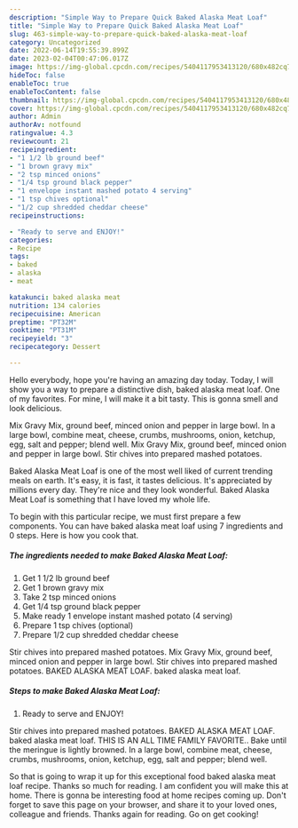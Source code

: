 ```yaml
---
description: "Simple Way to Prepare Quick Baked Alaska Meat Loaf"
title: "Simple Way to Prepare Quick Baked Alaska Meat Loaf"
slug: 463-simple-way-to-prepare-quick-baked-alaska-meat-loaf
category: Uncategorized
date: 2022-06-14T19:55:39.899Z
date: 2023-02-04T00:47:06.017Z
image: https://img-global.cpcdn.com/recipes/5404117953413120/680x482cq70/baked-alaska-meat-loaf-recipe-main-photo.jpg
hideToc: false
enableToc: true
enableTocContent: false
thumbnail: https://img-global.cpcdn.com/recipes/5404117953413120/680x482cq70/baked-alaska-meat-loaf-recipe-main-photo.jpg
cover: https://img-global.cpcdn.com/recipes/5404117953413120/680x482cq70/baked-alaska-meat-loaf-recipe-main-photo.jpg
author: Admin
authorAv: notfound
ratingvalue: 4.3
reviewcount: 21
recipeingredient:
- "1 1/2 lb ground beef"
- "1 brown gravy mix"
- "2 tsp minced onions"
- "1/4 tsp ground black pepper"
- "1 envelope instant mashed potato 4 serving"
- "1 tsp chives optional"
- "1/2 cup shredded cheddar cheese"
recipeinstructions:

- "Ready to serve and ENJOY!"
categories:
- Recipe
tags:
- baked
- alaska
- meat

katakunci: baked alaska meat 
nutrition: 134 calories
recipecuisine: American
preptime: "PT32M"
cooktime: "PT31M"
recipeyield: "3"
recipecategory: Dessert

---
```



Hello everybody, hope you're having an amazing day today. Today, I will show you a way to prepare a distinctive dish, baked alaska meat loaf. One of my favorites. For mine, I will make it a bit tasty. This is gonna smell and look delicious.

Mix Gravy Mix, ground beef, minced onion and pepper in large bowl. In a large bowl, combine meat, cheese, crumbs, mushrooms, onion, ketchup, egg, salt and pepper; blend well. Mix Gravy Mix, ground beef, minced onion and pepper in large bowl. Stir chives into prepared mashed potatoes.

Baked Alaska Meat Loaf is one of the most well liked of current trending meals on earth. It's easy, it is fast, it tastes delicious. It's appreciated by millions every day. They're nice and they look wonderful. Baked Alaska Meat Loaf is something that I have loved my whole life.


To begin with this particular recipe, we must first prepare a few components. You can have baked alaska meat loaf using 7 ingredients and 0 steps. Here is how you cook that.

<!--inarticleads1-->

##### The ingredients needed to make Baked Alaska Meat Loaf:

1. Get 1 1/2 lb ground beef
1. Get 1 brown gravy mix
1. Take 2 tsp minced onions
1. Get 1/4 tsp ground black pepper
1. Make ready 1 envelope instant mashed potato (4 serving)
1. Prepare 1 tsp chives (optional)
1. Prepare 1/2 cup shredded cheddar cheese


Stir chives into prepared mashed potatoes. Mix Gravy Mix, ground beef, minced onion and pepper in large bowl. Stir chives into prepared mashed potatoes. BAKED ALASKA MEAT LOAF. baked alaska meat loaf. 

<!--inarticleads2-->

##### Steps to make Baked Alaska Meat Loaf:


1. Ready to serve and ENJOY!

Stir chives into prepared mashed potatoes. BAKED ALASKA MEAT LOAF. baked alaska meat loaf. THIS IS AN ALL TIME FAMILY FAVORITE.. Bake until the meringue is lightly browned. In a large bowl, combine meat, cheese, crumbs, mushrooms, onion, ketchup, egg, salt and pepper; blend well. 

So that is going to wrap it up for this exceptional food baked alaska meat loaf recipe. Thanks so much for reading. I am confident you will make this at home. There is gonna be interesting food at home recipes coming up. Don't forget to save this page on your browser, and share it to your loved ones, colleague and friends. Thanks again for reading. Go on get cooking!
